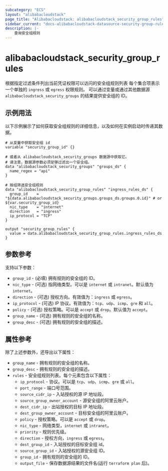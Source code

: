 ```yaml
---
subcategory: "ECS"
layout: "alibabacloudstack"
page_title: "Alibabacloudstack: alibabacloudstack_security_group_rules"
sidebar_current: "docs-alibabacloudstack-datasource-security-group-rules"
description: |-
    查询安全组规则
---
```


# alibabacloudstack_security_group_rules

根据指定过滤条件列出当前凭证权限可以访问的安全组规则列表
每个集合项表示一个单独的 `ingress` 或 `egress` 权限规则。
可以通过变量或通过其他数据源 `alibabacloudstack_security_groups` 的结果提供安全组的 ID。

## 示例用法

以下示例展示了如何获取安全组规则的详细信息，以及如何在实例启动时传递其数据。

```
# 从变量中获取安全组 id
variable "security_group_id" {}

# 或者从 alibabacloudstack_security_groups 数据源中获取它。
# 请注意，数据源参数必须足够过滤出一个安全组。
data "alibabacloudstack_security_groups" "groups_ds" {
  name_regex = "api"
}

# 按组筛选安全组规则
data "alibabacloudstack_security_group_rules" "ingress_rules_ds" {
  group_id    = "${data.alibabacloudstack_security_groups.groups_ds.groups.0.id}" # or ${var.security_group_id}
  nic_type    = "internet"
  direction   = "ingress"
  ip_protocol = "TCP"
}

output "security_group_rules" {
  value = data.alibabacloudstack_security_group_rules.ingress_rules_ds
}

```

## 参数参考

支持以下参数：

* `group_id` - (必填) 拥有规则的安全组的 ID。
* `nic_type` - (可选) 指网络类型。可以是 `internet` 或 `intranet`。默认值为 `internet`。
* `direction` - (可选) 授权方向。有效值为：`ingress` 或 `egress`。
* `ip_protocol` - (可选) IP 协议。有效值为：`tcp`、`udp`、`icmp`、`gre` 和 `all`。
* `policy` - (可选) 授权策略。可以是 `accept` 或 `drop`。默认值为 `accept`。
* `group_name` - (可选) 拥有规则的安全组的名称。
* `group_desc` - (可选) 拥有规则的安全组的描述。

## 属性参考

除了上述参数外，还导出以下属性：

* `group_name` - 拥有规则的安全组的名称。
* `group_desc` - 拥有规则的安全组的描述。
* `rules` - 安全组规则列表。每个元素包含以下属性：
  * `ip_protocol` - 协议。可以是 `tcp`、`udp`、`icmp`、`gre` 或 `all`。
  * `port_range` - 端口号范围。
  * `source_cidr_ip` - 入站授权的源 IP 地址段。
  * `source_group_owner_account` - 源安全组的阿里云账户。
  * `dest_cidr_ip` - 出站授权的目标 IP 地址段。
  * `dest_group_owner_account` - 目标安全组的阿里云账户。
  * `policy` - 授权策略。可以是 `accept` 或 `drop`。
  * `nic_type` - 网络类型，`internet` 或 `intranet`。
  * `priority` - 规则优先级。
  * `direction` - 授权方向，`ingress` 或 `egress`。
  * `dest_group_id` - 入站授权的目标安全组 id。
  * `source_group_id` - 入站授权的源安全组 ID。
  * `group_id` - 拥有规则的安全组的 ID。
  * `output_file` - 保存数据源结果的文件名(运行 `terraform plan` 后)。